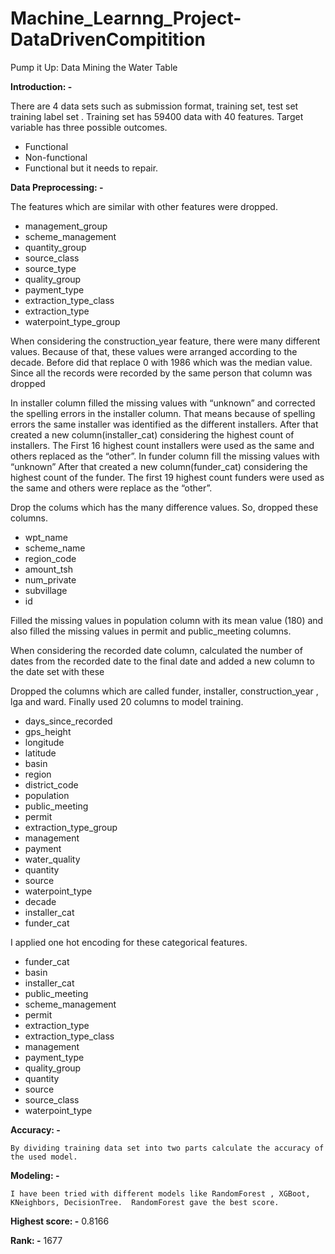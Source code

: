 # Machine_Learnng_Project-DataDrivenCompitition


Pump it Up: Data Mining the Water Table


**Introduction: -**

There are 4 data sets such as submission format, training set, test set training label set . Training set has 59400 data with 40 features. Target variable has three possible outcomes.
* Functional
* Non-functional
* Functional but it needs to repair.

**Data Preprocessing: -**

The features which are similar with other features were dropped.
* management_group
* scheme_management
* quantity_group
* source_class
* source_type
* quality_group
* payment_type
* extraction_type_class
* extraction_type
* waterpoint_type_group

When considering the construction_year feature, there were many different values. Because of that, these values were arranged according to the decade. Before did that replace 0 with 1986 which was the median value. Since all the records were recorded by the same person that column was dropped

In installer column filled the missing values with “unknown” and corrected the spelling errors in the installer column. That means because of spelling errors the same installer was identified as the different installers. After that created a new column(installer_cat) considering the highest count of installers. The First 16 highest count installers were used as the same and others replaced as the “other”.
In funder column fill the missing values with “unknown” After that created a new column(funder_cat) considering the highest count of the funder. The first 19 highest count funders were used as the same and others were replace as the “other”.

Drop the colums which has the many difference values. So, dropped these columns.
* wpt_name
* scheme_name
* region_code
* amount_tsh
* num_private
* subvillage
* id

Filled the missing values in population column with its mean value (180) and also filled the missing values in permit and public_meeting columns.

When considering the recorded date column, calculated the number of dates from the recorded date to the final date and added a new column to the date set with these

Dropped the columns which are called funder, installer, construction_year , lga and ward. Finally used 20 columns to model training.
* days_since_recorded    
* gps_height             
* longitude              
* latitude               
* basin                  
* region                 
* district_code            
* population             
* public_meeting         
* permit                 
* extraction_type_group  
* management             
* payment                
* water_quality          
* quantity               
* source                 
* waterpoint_type        
* decade                 
* installer_cat          
* funder_cat  



I applied one hot encoding for these categorical features.
* funder_cat
* basin
* installer_cat
* public_meeting
* scheme_management
* permit
* extraction_type
* extraction_type_class
* management
* payment_type
* quality_group
* quantity
* source
* source_class
* waterpoint_type

**Accuracy: -**

	By dividing training data set into two parts calculate the accuracy of the used model.


**Modeling: -**

	I have been tried with different models like RandomForest , XGBoot, KNeighbors, DecisionTree.  RandomForest gave the best score.

**Highest score: -** 0.8166

**Rank: -** 1677






           



